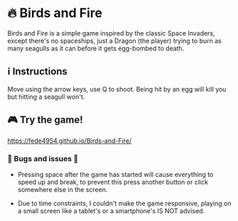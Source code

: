 # 🔥 Birds and Fire 

Birds and Fire is a simple game inspired by the classic Space Invaders, except there's no spaceships, just a Dragon (the player) trying to burn as many seagulls as it can before it gets egg-bombed to death.

## ℹ️ Instructions 

Move using the arrow keys, use Q to shoot. Being hit by an egg will kill you but hitting a seagull won't.

## 🎮 Try the game! 

https://fede4954.github.io/Birds-and-Fire/

### 🚨 Bugs and issues 🚨

- Pressing space after the game has started will cause everything to speed up and break, to prevent this press another button or click somewhere else in the screen.

- Due to time constraints, I couldn't make the game responsive, playing on a small screen like a tablet's or a smartphone's IS NOT advised.